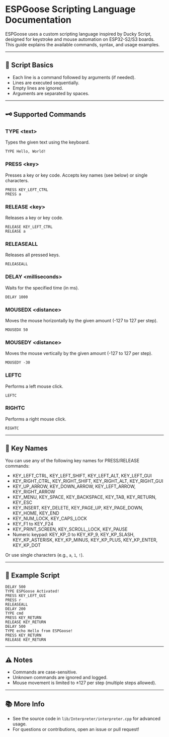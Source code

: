 # ESPGoose Scripting Language Documentation

ESPGoose uses a custom scripting language inspired by Ducky Script, designed for keystroke and mouse automation on ESP32-S2/S3 boards. This guide explains the available commands, syntax, and usage examples.

---

## 📜 Script Basics
- Each line is a command followed by arguments (if needed).
- Lines are executed sequentially.
- Empty lines are ignored.
- Arguments are separated by spaces.

---

## 🗝️ Supported Commands

### TYPE \<text\>
Types the given text using the keyboard.
```
TYPE Hello, World!
```

### PRESS \<key\>
Presses a key or key code. Accepts key names (see below) or single characters.
```
PRESS KEY_LEFT_CTRL
PRESS a
```

### RELEASE \<key\>
Releases a key or key code.
```
RELEASE KEY_LEFT_CTRL
RELEASE a
```

### RELEASEALL
Releases all pressed keys.
```
RELEASEALL
```

### DELAY \<milliseconds\>
Waits for the specified time (in ms).
```
DELAY 1000
```

### MOUSEDX \<distance\>
Moves the mouse horizontally by the given amount (-127 to 127 per step).
```
MOUSEDX 50
```

### MOUSEDY \<distance\>
Moves the mouse vertically by the given amount (-127 to 127 per step).
```
MOUSEDY -30
```

### LEFTC
Performs a left mouse click.
```
LEFTC
```

### RIGHTC
Performs a right mouse click.
```
RIGHTC
```

---

## 🔑 Key Names
You can use any of the following key names for PRESS/RELEASE commands:
- KEY_LEFT_CTRL, KEY_LEFT_SHIFT, KEY_LEFT_ALT, KEY_LEFT_GUI
- KEY_RIGHT_CTRL, KEY_RIGHT_SHIFT, KEY_RIGHT_ALT, KEY_RIGHT_GUI
- KEY_UP_ARROW, KEY_DOWN_ARROW, KEY_LEFT_ARROW, KEY_RIGHT_ARROW
- KEY_MENU, KEY_SPACE, KEY_BACKSPACE, KEY_TAB, KEY_RETURN, KEY_ESC
- KEY_INSERT, KEY_DELETE, KEY_PAGE_UP, KEY_PAGE_DOWN, KEY_HOME, KEY_END
- KEY_NUM_LOCK, KEY_CAPS_LOCK
- KEY_F1 to KEY_F24
- KEY_PRINT_SCREEN, KEY_SCROLL_LOCK, KEY_PAUSE
- Numeric keypad: KEY_KP_0 to KEY_KP_9, KEY_KP_SLASH, KEY_KP_ASTERISK, KEY_KP_MINUS, KEY_KP_PLUS, KEY_KP_ENTER, KEY_KP_DOT

Or use single characters (e.g., `a`, `1`, `!`).

---

## 📝 Example Script
```
DELAY 500
TYPE ESPGoose Activated!
PRESS KEY_LEFT_GUI
PRESS r
RELEASEALL
DELAY 200
TYPE cmd
PRESS KEY_RETURN
RELEASE KEY_RETURN
DELAY 500
TYPE echo Hello from ESPGoose!
PRESS KEY_RETURN
RELEASE KEY_RETURN
```

---

## ⚠️ Notes
- Commands are case-sensitive.
- Unknown commands are ignored and logged.
- Mouse movement is limited to ±127 per step (multiple steps allowed).

---

## 📚 More Info
- See the source code in `lib/Interpreter/interpreter.cpp` for advanced usage.
- For questions or contributions, open an issue or pull request!
